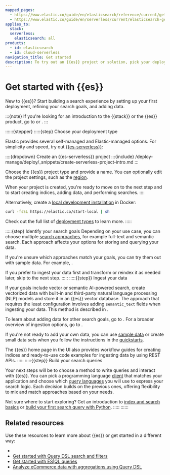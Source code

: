 ```yaml
---
mapped_pages:
  - https://www.elastic.co/guide/en/elasticsearch/reference/current/getting-started.html
  - https://www.elastic.co/guide/en/serverless/current/elasticsearch-get-started.html
applies_to:
  stack:
  serverless:
    elasticsearch: all
products:
  - id: elasticsearch
  - id: cloud-serverless
navigation_title: Get started
description: To try out an {{es}} project or solution, pick your deployment type, search goals, and ingestion method.
---
```


# Get started with {{es}}

New to {{es}}? Start building a search experience by setting up your first deployment, refining your search goals, and adding data.

:::{note}
If you're looking for an introduction to the {{stack}} or the {{es}} product, go to [](/get-started/index.md) or [](/manage-data/data-store.md).
:::

::::::{stepper}
:::::{step} Choose your deployment type

Elastic provides several self-managed and Elastic-managed options.
For simplicity and speed, try out [{{es-serverless}}](/solutions/search/serverless-elasticsearch-get-started.md):

::::{dropdown} Create an {{es-serverless}} project
:::{include} /deploy-manage/deploy/_snippets/create-serverless-project-intro.md
:::

Choose the {{es}} project type and provide a name.
You can optionally edit the project settings, such as the [region](/deploy-manage/deploy/elastic-cloud/regions.md).

When your project is created, you're ready to move on to the next step and to start creating indices, adding data, and performing searches.
::::

Alternatively, create a [local development installation](/deploy-manage/deploy/self-managed/local-development-installation-quickstart.md) in Docker:

```sh
curl -fsSL https://elastic.co/start-local | sh
```

Check out the full list of [deployment types](/deploy-manage/deploy.md#choosing-your-deployment-type) to learn more.
:::::

:::::{step} Identify your search goals
Depending on your use case, you can choose multiple [search approaches](search-approaches.md), for example full-text and semantic search.
Each approach affects your options for storing and querying your data.

If you're unsure which approaches match your goals, you can try them out with sample data. For example, [](/solutions/search/get-started/semantic-search.md).

If you prefer to ingest your data first and transform or reindex it as needed later, skip to the next step.
:::::
:::::{{step}} Ingest your data

If your goals include vector or semantic AI-powered search, create vectorized data with built-in and third-party natural language processing (NLP) models and store it in an {{es}} vector database.
The approach that requires the least configuration involves adding `semantic_text` fields when ingesting your data.
This method is described in [](/solutions/search/semantic-search/semantic-search-semantic-text.md).

To learn about adding data for other search goals, go to [](/solutions/search/ingest-for-search.md).
For a broader overview of ingestion options, go to [](/manage-data/ingest.md).

If you're not ready to add your own data, you can use [sample data](/manage-data/ingest/sample-data.md) or create small data sets when you follow the instructions in the [quickstarts](/solutions/search/get-started/quickstarts.md).

The {{es}} home page in the UI also provides workflow guides for creating indices and ready-to-use code examples for ingesting data by using REST APIs.
:::::
:::::{{step}} Build your search queries

Your next steps will be to choose a method to write queries and interact with {{es}}.
You can pick a programming language [client](/reference/elasticsearch-clients/index.md) that matches your application and choose which [query languages](/solutions/search/querying-for-search.md) you will use to express your search logic.
Each decision builds on the previous ones, offering flexibility to mix and match approaches based on your needs.

Not sure where to start exploring?
Get an introduction to [index and search basics](/solutions/search/get-started/index-basics.md) or [build your first search query with Python](/solutions/search/get-started/keyword-search-python.md).
:::::
::::::

## Related resources

Use these resources to learn more about {{es}} or get started in a different way:

- [](/deploy-manage/deploy/deployment-comparison.md)
- [Get started with Query DSL search and filters](elasticsearch://reference/query-languages/query-dsl/full-text-filter-tutorial.md)
- [Get started with ES|QL queries](elasticsearch://reference/query-languages/esql/esql-getting-started.md)
- [Analyze eCommerce data with aggregations using Query DSL](/explore-analyze/query-filter/aggregations/tutorial-analyze-ecommerce-data-with-aggregations-using-query-dsl.md)
